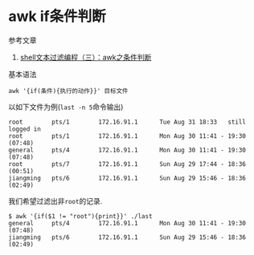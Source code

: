 # awk if条件判断

参考文章

1. [shell文本过滤编程（三）：awk之条件判断](https://blog.csdn.net/shallnet/article/details/38821311)

基本语法

```
awk '{if(条件){执行的动作}}' 目标文件
```

以如下文件为例(`last -n 5`命令输出)

```log
root        pts/1        172.16.91.1      Tue Aug 31 18:33   still logged in
root        pts/1        172.16.91.1      Mon Aug 30 11:41 - 19:30  (07:48)
general     pts/4        172.16.91.1      Mon Aug 30 11:41 - 19:30  (07:48)
root        pts/7        172.16.91.1      Sun Aug 29 17:44 - 18:36  (00:51)
jiangming   pts/6        172.16.91.1      Sun Aug 29 15:46 - 18:36  (02:49)
```

我们希望过滤出非`root`的记录.

```log
$ awk '{if($1 != "root"){print}}' ./last
general     pts/4        172.16.91.1      Mon Aug 30 11:41 - 19:30  (07:48)
jiangming   pts/6        172.16.91.1      Sun Aug 29 15:46 - 18:36  (02:49)
```
